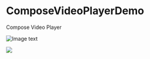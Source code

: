 # ComposeVideoPlayerDemo
Compose Video Player

![Image text](https://github.com/waitinghc/ComposeVideoPlayerDemo/blob/master/images/Screenshot_20220620_181752.png)

![](https://github.com/waitinghc/ComposeVideoPlayerDemo/blob/master/images/Screenshot_20220620_181833.png)
